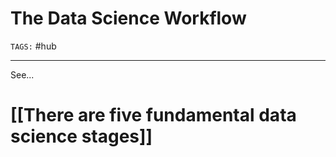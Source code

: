 # The Data Science Workflow
`TAGS:` #hub 

---
See...
# [[There are five fundamental data science stages]]
